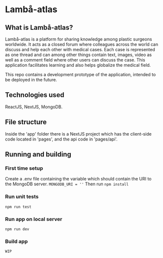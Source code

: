 # Lambå-atlas

## What is Lambå-atlas?
Lambå-atlas is a platform for sharing knowledge among plastic surgeons worldwide. It acts as a closed forum where colleagues across the world can discuss and help each other with medical cases. Each case is represented as one thread and can among other things contain text, images, video as well as a comment field where other users can discuss the case. This application facilitates learning and also helps globalize the medical field.

This repo contains a development prototype of the application, intended to be deployed in the future.

## Technologies used
ReactJS, NextJS, MongoDB.

## File structure
Inside the 'app' folder there is a NextJS project which has the client-side code located in 'pages', and the api code in 'pages/api'.

## Running and building
### First time setup
Create a .env file containing the variable which should contain the URI to the MongoDB server.
```MONGODB_URI = ''```
Then run
```npm install```

### Run unit tests
```npm run test```

### Run app on local server
```npm run dev```

### Build app
```WIP```
